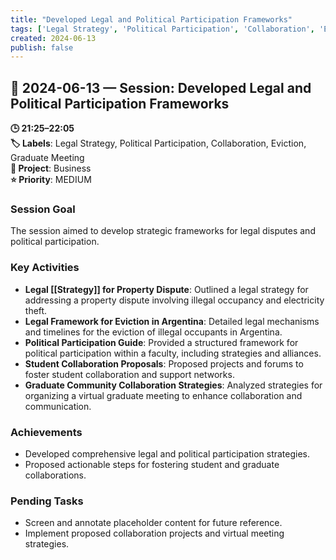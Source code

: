 ```yaml
---
title: "Developed Legal and Political Participation Frameworks"
tags: ['Legal Strategy', 'Political Participation', 'Collaboration', 'Eviction', 'Graduate Meeting']
created: 2024-06-13
publish: false
---
```


## 📅 2024-06-13 — Session: Developed Legal and Political Participation Frameworks

**🕒 21:25–22:05**  
**🏷️ Labels**: Legal Strategy, Political Participation, Collaboration, Eviction, Graduate Meeting  
**📂 Project**: Business  
**⭐ Priority**: MEDIUM  


### Session Goal
The session aimed to develop strategic frameworks for legal disputes and political participation.

### Key Activities
- **Legal [[Strategy]] for Property Dispute**: Outlined a legal strategy for addressing a property dispute involving illegal occupancy and electricity theft.
- **Legal Framework for Eviction in Argentina**: Detailed legal mechanisms and timelines for the eviction of illegal occupants in Argentina.
- **Political Participation Guide**: Provided a structured framework for political participation within a faculty, including strategies and alliances.
- **Student Collaboration Proposals**: Proposed projects and forums to foster student collaboration and support networks.
- **Graduate Community Collaboration Strategies**: Analyzed strategies for organizing a virtual graduate meeting to enhance collaboration and communication.

### Achievements
- Developed comprehensive legal and political participation strategies.
- Proposed actionable steps for fostering student and graduate collaborations.

### Pending Tasks
- Screen and annotate placeholder content for future reference.
- Implement proposed collaboration projects and virtual meeting strategies.
